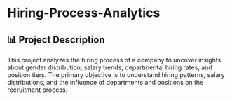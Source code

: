 # Hiring-Process-Analytics
## 📊 Project Description

This project analyzes the hiring process of a company to uncover insights 
about gender distribution, salary trends, departmental hiring rates, and position 
tiers. The primary objective is to understand hiring patterns, salary 
distributions, and the influence of departments and positions on the 
recruitment process.
